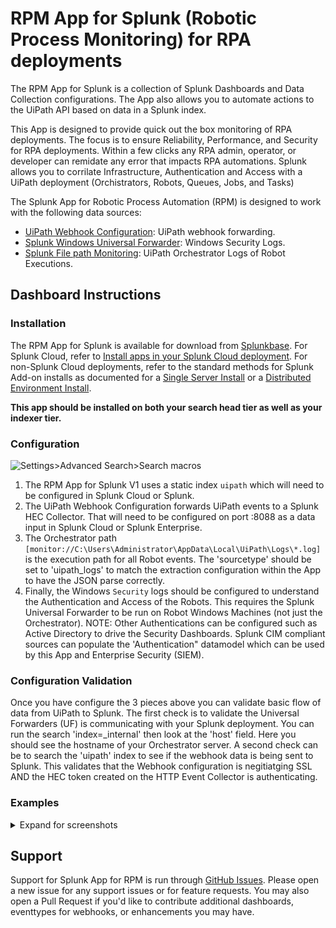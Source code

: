 # RPM App for Splunk (Robotic Process Monitoring) for RPA deployments

The RPM App for Splunk is a collection of Splunk Dashboards and Data Collection configurations.  The App also allows you to automate actions to the UiPath API based on data in a Splunk index.

This App is designed to provide quick out the box monitoring of RPA deployments.  The focus is to ensure Reliability, Performance, and Security for RPA deployments.  Within a few clicks any RPA admin, operator, or developer can remidate any error that impacts RPA automations.  Splunk allows you to corrilate Infrastructure, Authentication and Access with a UiPath deployment (Orchistrators, Robots, Queues, Jobs, and Tasks)

The Splunk App for Robotic Process Automation (RPM) is designed to work with the following data sources:

* [UiPath Webhook Configuration](./docs/uipath_webhooks_config.MD): UiPath webhook forwarding.
* [Splunk Windows Universal Forwarder](./docs/splunk_uf_windows.MD): Windows Security Logs.
* [Splunk File path Monitoring](./docs/splunk_uf_windows.MD): UiPath Orchestrator Logs of Robot Executions.

## Dashboard Instructions

### Installation

The RPM App for Splunk is available for download from [Splunkbase](https://splunkbase.splunk.com/app/6551/). For Splunk Cloud, refer to [Install apps in your Splunk Cloud deployment](https://docs.splunk.com/Documentation/SplunkCloud/latest/Admin/SelfServiceAppInstall). For non-Splunk Cloud deployments, refer to the standard methods for Splunk Add-on installs as documented for a [Single Server Install](http://docs.splunk.com/Documentation/AddOns/latest/Overview/Singleserverinstall) or a [Distributed Environment Install](http://docs.splunk.com/Documentation/AddOns/latest/Overview/Distributedinstall).

**This app should be installed on both your search head tier as well as your indexer tier.**

### Configuration

![Settings>Advanced Search>Search macros](./docs/images/macros.png)

1. The RPM App for Splunk V1 uses a static index `uipath` which will need to be configured in Splunk Cloud or Splunk. 
2. The UiPath Webhook Configuration forwards UiPath events to a Splunk HEC Collector.  That will need to be configured on port :8088 as a data input in Splunk Cloud or Splunk Enterprise.
3. The Orchestrator path `[monitor://C:\Users\Administrator\AppData\Local\UiPath\Logs\*.log]` is the execution path for all Robot events. The 'sourcetype' should be set to 'uipath_logs' to match the extraction configuration within the App to have the JSON parse correctly.
1. Finally, the Windows `Security` logs should be configured to understand the Authentication and Access of the Robots. This requires the Splunk Universal Forwarder to be run on Robot Windows Machines (not just the Orchestrator).  NOTE: Other Authentications can be configured such as Active Directory to drive the Security Dashboards.  Splunk CIM compliant sources can populate the 'Authentication" datamodel which can be used by this App and Enterprise Security (SIEM).

### Configuration Validation

Once you have configure the 3 pieces above you can validate basic flow of data from UiPath to Splunk.  The first check is to validate the Universal Forwarders (UF) is communicating with your Splunk deployment.  You can run the search 'index=_internal' then look at the 'host' field.  Here you should see the hostname of your Orchestrator server.  A second check can be to search the 'uipath' index to see if the webhook data is being sent to Splunk.  This validates that the Webhook configuration is negitiatging SSL AND the HEC token created on the HTTP Event Collector is authenticating.

### Examples

<details>
  <summary>Expand for screenshots</summary>

#### RPM CoE Insights
  ![RPM CoE Insights](./docs/images/RPM_CoE_Insights.png)

#### RPM CoE Insights 2

  ![RPM CoE Insights 2](./docs/images/RPM_CoE_Insights_2.png)

#### RPA ROI Dashboard

![RPA ROI Dashboard](./docs/images/ROI_Dashboard.png)

#### RPM Security Overview

![RPM Security Overview](./docs/images/RPM_Security_Overview.png)

#### RPM for ITOPS

![System Health Monitor](./docs/images/RPM_for_ITOPS.png)

</details>

## Support

Support for Splunk App for RPM is run through [GitHub Issues](https://github.com/splunk/splunk_app_for_rpm/issues). Please open a new issue for any support issues or for feature requests. You may also open a Pull Request if you'd like to contribute additional dashboards, eventtypes for webhooks, or enhancements you may have.
